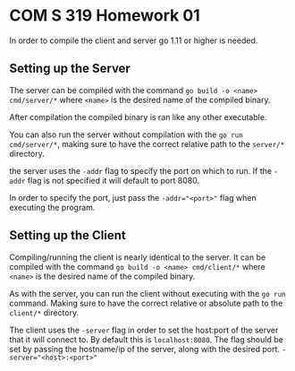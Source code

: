 # COM S 319 Homework 01
In order to compile the client and server go 1.11 or higher is needed.

## Setting up the Server
The server can be compiled with the command `go build -o <name> cmd/server/*` where `<name>` is the desired name of the compiled binary.

After compilation the compiled binary is ran like any other executable.

You can also run the server without compilation with the `go run cmd/server/*`, making sure to have the correct relative path to the `server/*` directory.

the server uses the `-addr` flag to specify the port on which to run. If the `-addr` flag is not specified it will default to port 8080.

In order to specify the port, just pass the `-addr="<port>"` flag when executing the program.

## Setting up the Client
Compiling/running the client is nearly identical to the server. It can be compiled with the command `go build -o <name> cmd/client/*` where `<name>` is the desired name of the compiled binary.

As with the server, you can run the client without executing with the `go run` command. Making sure to have the correct relative or absolute path to the `client/*` directory.

The client uses the `-server` flag in order to set the host:port of the server that it will connect to. By default this is `localhost:8080`. The flag should be set by passing the hostname/ip of the server, along with the desired port. `-server="<host>:<port>"`